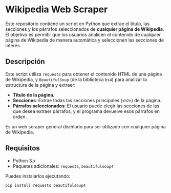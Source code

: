 # Wikipedia Web Scraper

Este repositorio contiene un script en Python que extrae el título, las secciones y los párrafos seleccionados de **cualquier página de Wikipedia**. El objetivo es permitir que los usuarios analicen el contenido de cualquier página de Wikipedia de manera automática y seleccionen las secciones de interés.

## Descripción

Este script utiliza `requests` para obtener el contenido HTML de una página de Wikipedia, y `BeautifulSoup` (de la biblioteca `bs4`) para analizar la estructura de la página y extraer:

- **Título de la página**.
- **Secciones**: Extrae todas las secciones principales (`<h2>`) de la página.
- **Párrafos seleccionados**: El usuario puede elegir las secciones de las que desea extraer párrafos, y el programa devuelve esos párrafos en orden.

Es un web scraper general diseñado para ser utilizado con cualquier página de Wikipedia.

## Requisitos

- Python 3.x
- Paquetes adicionales: `requests`, `beautifulsoup4`

Puedes instalarlos ejecutando:

```bash
pip install requests beautifulsoup4

